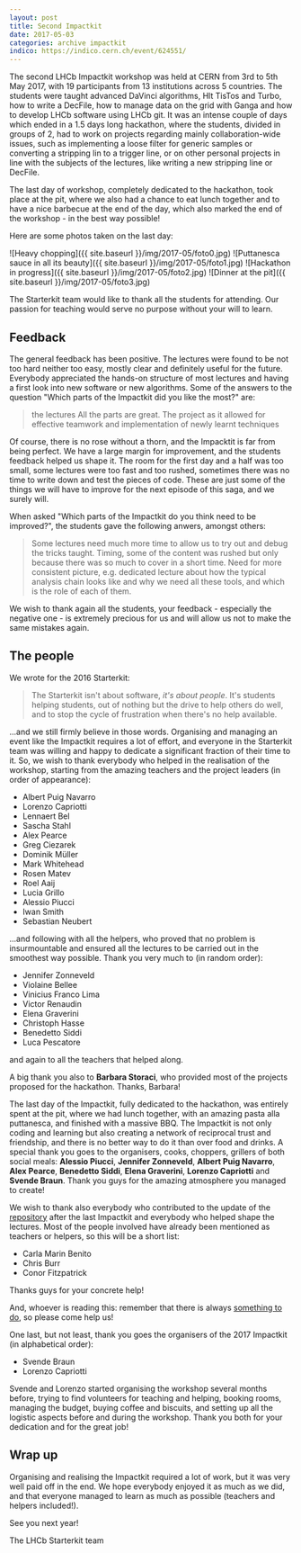 ```yaml
---
layout: post
title: Second Impactkit
date: 2017-05-03
categories: archive impactkit
indico: https://indico.cern.ch/event/624551/
---
```


The second LHCb Impactkit workshop was held at CERN from 3rd to 5th May 2017, with 19 participants from 13 institutions across 5 countries. 
The students were taught advanced DaVinci algorithms, Hlt TisTos and Turbo, how to 
write a DecFile, how to manage data on the grid with Ganga and how to develop LHCb software using LHCb git. It was an intense couple of days which ended in a 1.5 days long hackathon, where the students, divided in groups of 2, had to work on projects regarding mainly collaboration-wide issues, such as implementing a loose filter for generic samples or converting a stripping lin to a trigger line, or on other personal projects in line with the subjects of the lectures, like writing a new stripping line or DecFile. 

The last day of workshop, completely dedicated to the hackathon, took place at the pit, where we also had a chance to eat lunch together and to have a nice barbecue at the end of the day, which also marked the end of the workshop - in the best way possible!

Here are some photos taken on the last day:

![Heavy chopping]({{ site.baseurl }}/img/2017-05/foto0.jpg)
![Puttanesca sauce in all its beauty]({{ site.baseurl }}/img/2017-05/foto1.jpg)
![Hackathon in progress]({{ site.baseurl }}/img/2017-05/foto2.jpg)
![Dinner at the pit]({{ site.baseurl }}/img/2017-05/foto3.jpg)


The Starterkit team would like to thank all the students for attending. Our passion for teaching would serve no purpose without your will to learn.

## Feedback

The general feedback has been positive. The lectures were found to be not too hard neither too easy, mostly clear and definitely useful for the future. Everybody appreciated the hands-on structure of most lectures and having a first look into new software or new algorithms.
Some of the answers to the question "Which parts of the Impactkit did you like the most?" are:

> the lectures
> All the parts are great.
> The project as it allowed for effective teamwork and implementation of newly learnt techniques

Of course, there is no rose without a thorn, and the Impacktit is far from being perfect. We have a large margin for improvement, and the students feedback helped us shape it. 
The room for the first day and a half was too small, some lectures were too fast and too rushed, sometimes there was no time to write down and test the pieces of code. These are just some of the things we will have to improve for the next episode of this saga, and we surely will. 

When asked "Which parts of the Impactkit do you think need to be improved?", the students gave the following anwers, amongst others:

> Some lectures need much more time to allow us to try out and debug the tricks taught.
> Timing, some of the content was rushed but only because there was so much to cover in a short time.
> Need for more consistent picture, e.g. dedicated lecture about how the typical analysis chain looks like and why we need all these tools, and which is the role of each of them.

We wish to thank again all the students, your feedback - especially the negative one - is extremely precious for us and will allow us not to make the same mistakes again.

## The people

We wrote for the 2016 Starterkit:

> The Starterkit isn't about software, _it's about people_. It's students helping 
students, out of nothing but the drive to help others do well, and to stop the 
cycle of frustration when there's no help available.

...and we still firmly believe in those words. Organising and managing an event like the Impactkit requires a lot of effort, and everyone in the Starterkit team was willing and happy to dedicate a significant fraction of their time to it. So, we wish to thank everybody who helped in the realisation of the workshop, starting from the amazing teachers and the project leaders (in order of appearance):

* Albert Puig Navarro
* Lorenzo Capriotti
* Lennaert Bel
* Sascha Stahl
* Alex Pearce
* Greg Ciezarek
* Dominik Müller
* Mark Whitehead
* Rosen Matev
* Roel Aaij
* Lucia Grillo
* Alessio Piucci
* Iwan Smith
* Sebastian Neubert

...and following with all the helpers, who proved that no problem is insurmountable and ensured all the lectures to be carried out in the smoothest way possible. Thank you very much to (in random order):

* Jennifer Zonneveld
* Violaine Bellee
* Vinicius Franco Lima
* Victor Renaudin
* Elena Graverini
* Christoph Hasse
* Benedetto Siddi
* Luca Pescatore

and again to all the teachers that helped along.

A big thank you also to **Barbara Storaci**, who provided most of the projects proposed for the hackathon. Thanks, Barbara!

The last day of the Impactkit, fully dedicated to the hackathon, was entirely spent at the pit, where we had lunch together, with an amazing pasta alla puttanesca, and finished with a massive BBQ. The Impactkit is not only coding and learning but also creating a network of reciprocal trust and friendship, and there is no better way to do it than over food and drinks. A special thank you goes to the organisers, cooks, choppers, grillers of both social meals: **Alessio Piucci**, **Jennifer Zonneveld**, **Albert Puig Navarro**, **Alex Pearce**, **Benedetto Siddi**, **Elena Graverini**, **Lorenzo Capriotti** and **Svende Braun**. Thank you guys for the amazing atmosphere you managed to create!

We wish to thank also everybody who contributed to the update of the [repository][repository] after the last Impactkit and everybody who helped shape the lectures. Most of the people involved have already been mentioned as teachers or helpers, so this will be a short list:

* Carla Marin Benito
* Chris Burr
* Conor Fitzpatrick

Thanks guys for your concrete help! 

And, whoever is reading this: remember that there is always [something to do][issues], so please come help us!

One last, but not least, thank you goes the organisers of the 2017 Impactkit (in alphabetical order):

* Svende Braun
* Lorenzo Capriotti

Svende and Lorenzo started organising the workshop several months before, trying to find volunteers for teaching and helping, booking rooms, managing the budget, buying coffee and biscuits, and setting up all the logistic aspects before and during the workshop. Thank you both for your dedication and for the great job! 

## Wrap up

Organising and realising the Impactkit required a lot of work, but it was very well paid off in the end. We hope everybody enjoyed it as much as we did, and that everyone managed to learn as much as possible (teachers and helpers included!).

See you next year!

The LHCb Starterkit team

[repository]: https://lhcb.github.io/second-analysis-steps/
[issues]: https://lhcb.github.io/second-analysis-steps/issues

